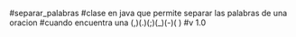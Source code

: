 #separar_palabras
#clase en java que permite separar las palabras de una oracion
#cuando encuentra una (,)(.)(;)(_)(-)( )
#v 1.0
